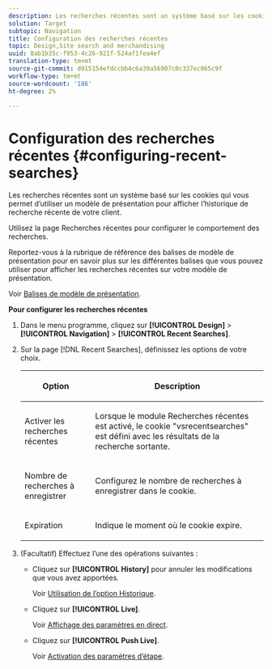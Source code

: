 ```yaml
---
description: Les recherches récentes sont un système basé sur les cookies qui vous permet d’utiliser un modèle de présentation pour afficher l’historique de recherche récente de votre client.
solution: Target
subtopic: Navigation
title: Configuration des recherches récentes
topic: Design,Site search and merchandising
uuid: 8ab1b35c-f953-4c26-921f-524af1fea4ef
translation-type: tm+mt
source-git-commit: d015154efdccbb4c6a39a56907c0c337ec065c9f
workflow-type: tm+mt
source-wordcount: '186'
ht-degree: 2%

---
```



# Configuration des recherches récentes {#configuring-recent-searches}

Les recherches récentes sont un système basé sur les cookies qui vous permet d’utiliser un modèle de présentation pour afficher l’historique de recherche récente de votre client.

Utilisez la page Recherches récentes pour configurer le comportement des recherches.

Reportez-vous à la rubrique de référence des balises de modèle de présentation pour en savoir plus sur les différentes balises que vous pouvez utiliser pour afficher les recherches récentes sur votre modèle de présentation.

Voir [Balises de modèle de présentation](../c-appendices/c-templates.md#reference_F1BBF616BCEC4AD7B2548ECD3CA74C64).

**Pour configurer les recherches récentes**

1. Dans le menu programme, cliquez sur **[!UICONTROL Design]** > **[!UICONTROL Navigation]** > **[!UICONTROL Recent Searches]**.
1. Sur la page [!DNL Recent Searches], définissez les options de votre choix.

   <!-- 
   
   r_recent_searches_options.xml
   
   -->

   <table> 
    <thead> 
      <tr> 
      <th colname="col1" class="entry"> <p>Option </p> </th> 
      <th colname="col2" class="entry"> <p>Description </p> </th> 
      </tr> 
    </thead>
    <tbody> 
      <tr> 
      <td colname="col1"> <p>Activer les recherches récentes </p> </td> 
      <td colname="col2"> <p> Lorsque le module Recherches récentes est activé, le cookie "vsrecentsearches" est défini avec les résultats de la recherche sortante. </p> </td> 
      </tr> 
      <tr> 
      <td colname="col1"> <p>Nombre de recherches à enregistrer </p> </td> 
      <td colname="col2"> <p>Configurez le nombre de recherches à enregistrer dans le cookie. </p> </td> 
      </tr> 
      <tr> 
      <td colname="col1"> <p>Expiration </p> </td> 
      <td colname="col2"> <p>Indique le moment où le cookie expire. </p> </td> 
      </tr> 
    </tbody> 
    </table>

1. (Facultatif) Effectuez l’une des opérations suivantes :

   * Cliquez sur **[!UICONTROL History]** pour annuler les modifications que vous avez apportées.

      Voir [Utilisation de l’option Historique](../t-using-the-history-option.md#task_70DD3F87A67242BBBD2CB27156F43002).

   * Cliquez sur **[!UICONTROL Live]**.

      Voir [Affichage des paramètres en direct](../c-about-staging.md#task_401A0EBDB5DB4D4CA933CBA7BECDC10F).

   * Cliquez sur **[!UICONTROL Push Live]**.

      Voir [Activation des paramètres d’étape](../c-about-staging.md#task_44306783B4C0408AAA58B471DAF2D9A4).

